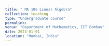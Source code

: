 ```yaml
---
title: " MA 106 Linear Algebra"
collection: teaching
type: "Undergraduate course"
permalink: 
venue: "Department of Mathematics, IIT Bombay"
date: 2023-01-01
location: "Mumbai, India"
---
```


